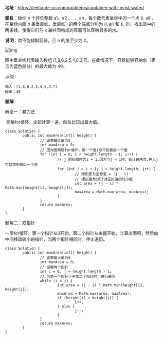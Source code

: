 **地址**：https://leetcode-cn.com/problems/container-with-most-water/

**题目**：给你 n 个非负整数 a1，a2，...，an，每个数代表坐标中的一个点 (i, ai) 。在坐标内画 n 条垂直线，垂直线 i 的两个端点分别为 (i, ai) 和 (i, 0)。找出其中的两条线，使得它们与 x 轴共同构成的容器可以容纳最多的水。

**说明**：你不能倾斜容器，且 *n* 的值至少为 2。

![img](/Users/yaosong/Desktop/learning/learning/leetcode/array/盛最多水的容器.jpg)

图中垂直线代表输入数组 [1,8,6,2,5,4,8,3,7]。在此情况下，容器能够容纳水（表示为蓝色部分）的最大值为 49。

示例：

```
输入：[1,8,6,2,5,4,8,3,7]
输出：49
```

**题解**

解法一：暴力法

​		两层for循环，全部计算一遍，然后比较出最大值。

```
class Solution {
		public int maxArea(int[] height) {
				// 设置最大值为0
				int maxArea = 0;
				// 因为是两层for循环，第一个值i取不到最后一个值
				for (int i = 0; i < height.length - 1; i++) {
						// j 的初始时为i + 1,因为当j < i时，会计算两次,并且j可以取到最后一个值
						for (int j = i + 1; j < height.length; j++) {
								// 矩形底为坐标差 = (j - i)
								// 矩形高为i和j对应的值的较小值
								int area = (j - i) * Math.min(height[i], height[j]);
								maxArea = Math.max(area, maxArea);
						}
				}
				return maxArea;
		}
}
```

题解二：双指针

​		一层for循环，第一个指针从0开始，第二个指针从末尾开始，计算出面积，然后向中间移动较小的指针，当两个指针相同时，停止遍历。

```
class Solution {
		public int maxArea(int[] height) {
				// 设置最大值为0
				int maxArea = 0;
				// 设置两个指针
				int i = 0, j = height.length - 1;
				// 当第一个指针小于第二个指针时，进行遍历
				while (i < j) {
						int area = (j - i) * Math.min(height[i], height[j]);
						maxArea = Math.max(area, maxArea);
						if (height[i] < height[j]) {
								i++;
						} else {
								j--;
						}
				}
				return maxArea;
		}
}
```

